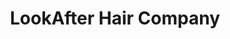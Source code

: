 ---
title: "LookAfter Hair Company"
url: /saint-peters/lookafter-hair-company/
shop: hairdresser
---